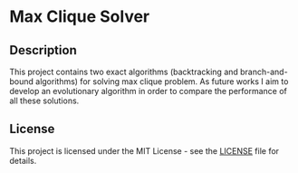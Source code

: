 # Max Clique Solver

## Description

This project contains two exact algorithms (backtracking and branch-and-bound algorithms) for solving max clique problem.
As future works I aim to develop an evolutionary algorithm in order to compare the performance of all these solutions.

## License

This project is licensed under the MIT License - see the [LICENSE](LICENSE)
file for details.
